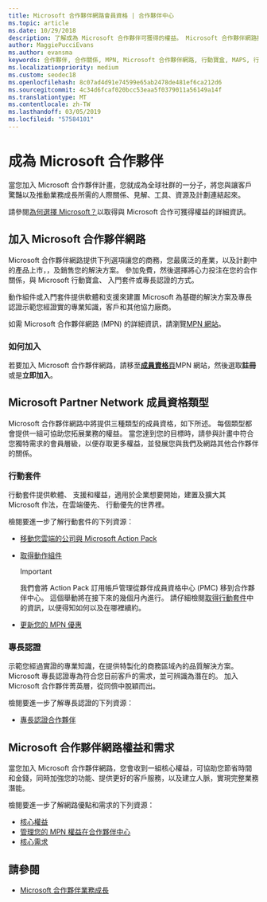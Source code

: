 ```yaml
---
title: Microsoft 合作夥伴網路會員資格 | 合作夥伴中心
ms.topic: article
ms.date: 10/29/2018
description: 了解成為 Microsoft 合作夥伴可獲得的權益。 Microsoft 合作夥伴網路提供下列選項讓您的商務，您最廣泛的產業，以及計劃中的產品上市，，及銷售您的解決方案。
author: MaggiePucciEvans
ms.author: evansma
keywords: 合作夥伴, 合作關係, MPN, Microsoft 合作夥伴網路, 行動寶盒, MAPS, 行動寶盒訂閱, 權益, MPN 權益, 會員資格, 銀級, 金級, 專長認證
ms.localizationpriority: medium
ms.custom: seodec18
ms.openlocfilehash: 8c07ad4d91e74599e65ab2478de481ef6ca212d6
ms.sourcegitcommit: 4c34d6fcaf020bcc53eaa5f0379011a56149a14f
ms.translationtype: MT
ms.contentlocale: zh-TW
ms.lasthandoff: 03/05/2019
ms.locfileid: "57584101"
---
```

# <a name="partner-with-microsoft"></a>成為 Microsoft 合作夥伴

當您加入 Microsoft 合作夥伴計畫，您就成為全球社群的一分子，將您與讓客戶驚豔以及推動業務成長所需的人際關係、見解、工具、資源及計劃連結起來。

請參閱[為何選擇 Microsoft？](https://partner.microsoft.com/business-opportunities/why-microsoft)以取得與 Microsoft 合作可獲得權益的詳細資訊。 

## <a name="join-the-microsoft-partner-network"></a>加入 Microsoft 合作夥伴網路

<!-- 12/5/18 The content below was copied and pasted directly from the Membership page of the MPN site (https://partner.microsoft.com/en-us/membership)-->

Microsoft 合作夥伴網路提供下列選項讓您的商務，您最廣泛的產業，以及計劃中的產品上市，，及銷售您的解決方案。 參加免費，然後選擇將心力投注在您的合作關係，與 Microsoft 行動寶盒、 入門套件或專長認證的方式。

動作組件或入門套件提供軟體和支援來建置 Microsoft 為基礎的解決方案及專長認證示範您經證實的專業知識，客戶和其他協力廠商。

如需 Microsoft 合作夥伴網路 (MPN) 的詳細資訊，請瀏覽[MPN 網站](https://partner.microsoft.com/commercial)。

### <a name="how-to-join"></a>如何加入

若要加入 Microsoft 合作夥伴網路，請移至[**成員資格**頁](https://partner.microsoft.com/membership)MPN 網站，然後選取**註冊**或是**立即加入**。

## <a name="microsoft-partner-network-membership-types"></a>Microsoft Partner Network 成員資格類型

<!-- 12/5/18 The content below was copied and pasted directly from the Membership pages of the MPN site (https://partner.microsoft.com/en-us/membership)-->

Microsoft 合作夥伴網路中將提供三種類型的成員資格，如下所述。 每個類型都會提供一組可協助您拓展業務的權益。 當您達到您的目標時，請參與計畫中符合您獨特需求的會員層級，以便存取更多權益，並發展您與我們及網路其他合作夥伴的關係。

### <a name="action-pack"></a>行動套件

行動套件提供軟體、 支援和權益，適用於企業想要開始，建置及擴大其 Microsoft 作法，在雲端優先、 行動優先的世界裡。 

檢閱要進一步了解行動套件的下列資源：

- [移動您雲端的公司與 Microsoft Action Pack](https://partner.microsoft.com/membership/action-pack)
- [取得動作組件](mpn-get-action-pack.md)
  
    >[!IMPORTANT]
    >我們會將 Action Pack 訂用帳戶管理從夥伴成員資格中心 (PMC) 移到合作夥伴中心。 這個舉動將在接下來的幾個月內進行。 請仔細檢閱[取得行動套件](mpn-get-action-pack.md)中的資訊，以便得知如何以及在哪裡續約。  

- [更新您的 MPN 優惠](renew-mpn-offers.md)

### <a name="competencies"></a>專長認證

示範您經過實證的專業知識，在提供特製化的商務區域內的品質解決方案。 Microsoft 專長認證專為符合您目前客戶的需求，並可辨識為潛在的。 加入 Microsoft 合作夥伴菁英層，從同儕中脫穎而出。

檢閱要進一步了解專長認證的下列資源：

- [專長認證合作夥伴](https://partner.microsoft.com/membership/competencies)

## <a name="microsoft-partner-network-benefits-and-requirements"></a>Microsoft 合作夥伴網路權益和需求

當您加入 Microsoft 合作夥伴網路，您會收到一組核心權益，可協助您節省時間和金錢，同時加強您的功能、提供更好的客戶服務，以及建立人脈，實現完整業務潛能。

檢閱要進一步了解網路優點和需求的下列資源：

- [核心權益](https://partner.microsoft.com/en-us/membership/core-benefits#simple-tab-content-1)
- [管理您的 MPN 權益在合作夥伴中心](manage-your-partner-network-benefits.md)
- [核心需求](https://partner.microsoft.com/en-us/membership/core-benefits#simple-tab-content-2)

## <a name="see-also"></a>請參閱
- [Microsoft 合作夥伴業務成長](grow-your-business.md)
